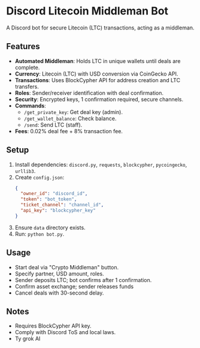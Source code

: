 
# Discord Litecoin Middleman Bot

A Discord bot for secure Litecoin (LTC) transactions, acting as a middleman.

## Features
- **Automated Middleman**: Holds LTC in unique wallets until deals are complete.
- **Currency**: Litecoin (LTC) with USD conversion via CoinGecko API.
- **Transactions**: Uses BlockCypher API for address creation and LTC transfers.
- **Roles**: Sender/receiver identification with deal confirmation.
- **Security**: Encrypted keys, 1 confirmation required, secure channels.
- **Commands**:
  - `/get_private_key`: Get deal key (admin).
  - `/get_wallet_balance`: Check balance.
  - `/send`: Send LTC (staff).
- **Fees**: 0.02% deal fee + 8% transaction fee.

## Setup
1. Install dependencies: `discord.py`, `requests`, `blockcypher`, `pycoingecko`, `urllib3`.
2. Create `config.json`:
   ```json
   {
     "owner_id": "discord_id",
     "token": "bot_token",
     "ticket_channel": "channel_id",
     "api_key": "blockcypher_key"
   }
   ```
3. Ensure `data` directory exists.
4. Run: `python bot.py`.

## Usage
- Start deal via "Crypto Middleman" button.
- Specify partner, USD amount, roles.
- Sender deposits LTC; bot confirms after 1 confirmation.
- Confirm asset exchange; sender releases funds
- Cancel deals with 30-second delay.
## Notes
- Requires BlockCypher API key.
- Comply with Discord ToS and local laws.
- Ty grok AI
```

